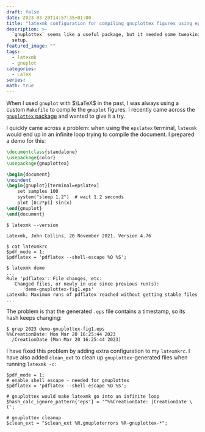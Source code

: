 ```yaml
---
draft: false
date: 2023-03-20T14:57:35+01:00
title: "latexmk configuration for compiling gnuplottex figures using epslatex terminal"
description: >-
  `gnuplottex` seems like a useful package, but it needed some tweaking in my
  setup.
featured_image: ""
tags:
  - latexmk
  - gnuplot
categories:
  - LaTeX
series:
math: true
---
```

When I used `gnuplot` with $\LaTeX$ in the past, I was always using a custom
`Makefile` to compile the `gnuplot` figures. I recently came across the
[`gnuplottex` package](https://ctan.org/pkg/gnuplottex) and wanted to give it
a try.

I quickly came across a problem: when using the `epslatex` terminal, `latexmk`
would end up in an infinite loop trying to compile the document. I prepared a
demo for this:
```latex
\documentclass{standalone}
\usepackage{color}
\usepackage{gnuplottex}

\begin{document}
\noindent
\begin{gnuplot}[terminal=epslatex]
    set samples 100
    system("sleep 1.2")  # wait 1.2 seconds
    plot [0:2*pi] sin(x)
\end{gnuplot}
\end{document}
```

```console
$ latexmk --version

Latexmk, John Collins, 20 November 2021. Version 4.76

$ cat latexmkrc
$pdf_mode = 1;
$pdflatex = 'pdflatex --shell-escape %O %S';

$ latexmk demo
...
Rule 'pdflatex': File changes, etc:
   Changed files, or newly in use since previous run(s):
      'demo-gnuplottex-fig1.eps'
Latexmk: Maximum runs of pdflatex reached without getting stable files
...
```

The problem is that the generated `.eps` file contains a timestamp, so its
hash keeps changing:
```console
$ grep 2023 demo-gnuplottex-fig1.eps
%%CreationDate: Mon Mar 20 16:25:44 2023
  /CreationDate (Mon Mar 20 16:25:44 2023)
```

I have fixed this problem by adding extra configuration to my `latexmkrc`.
I have also added `clean_ext` to clean up `gnuplottex`-generated files when
running `latexmk -c`:
```
$pdf_mode = 1;
# enable shell escape - needed for gnuplottex
$pdflatex = 'pdflatex --shell-escape %O %S';

# gnuplottex would make latexmk go into an infinite loop
$hash_calc_ignore_pattern{'eps'} = '^%%CreationDate: |CreationDate \(';

# gnuplottex cleanup
$clean_ext = "$clean_ext %R.gnuploterrors %R-gnuplottex-*";
```
